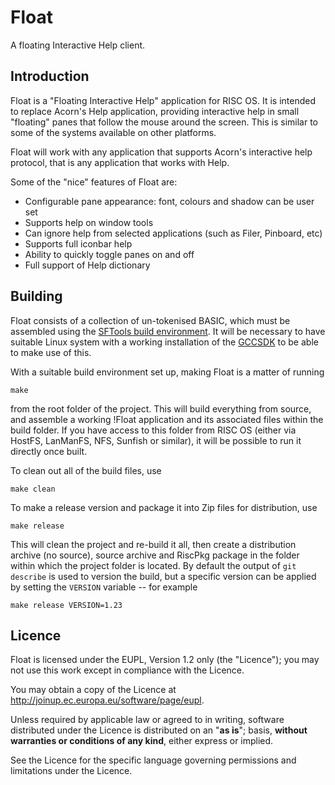 Float
=====

A floating Interactive Help client.


Introduction
------------

Float is a "Floating Interactive Help" application for RISC OS. It is intended to replace Acorn's Help application, providing interactive help in small "floating" panes that follow the mouse around the screen. This is similar to some of the systems available on other platforms.

Float will work with any application that supports Acorn's interactive help protocol, that is any application that works with Help.

Some of the "nice" features of Float are:

* Configurable pane appearance: font, colours and shadow can be user set
* Supports help on window tools
* Can ignore help from selected applications (such as Filer, Pinboard, etc)
* Supports full iconbar help
* Ability to quickly toggle panes on and off
* Full support of Help dictionary


Building
--------

Float consists of a collection of un-tokenised BASIC, which must be assembled using the [SFTools build environment](https://github.com/steve-fryatt). It will be necessary to have suitable Linux system with a working installation of the [GCCSDK](http://www.riscos.info/index.php/GCCSDK) to be able to make use of this.

With a suitable build environment set up, making Float is a matter of running

	make

from the root folder of the project. This will build everything from source, and assemble a working !Float application and its associated files within the build folder. If you have access to this folder from RISC OS (either via HostFS, LanManFS, NFS, Sunfish or similar), it will be possible to run it directly once built.

To clean out all of the build files, use

	make clean

To make a release version and package it into Zip files for distribution, use

	make release

This will clean the project and re-build it all, then create a distribution archive (no source), source archive and RiscPkg package in the folder within which the project folder is located. By default the output of `git describe` is used to version the build, but a specific version can be applied by setting the `VERSION` variable -- for example

	make release VERSION=1.23


Licence
-------

Float is licensed under the EUPL, Version 1.2 only (the "Licence"); you may not use this work except in compliance with the Licence.

You may obtain a copy of the Licence at <http://joinup.ec.europa.eu/software/page/eupl>.

Unless required by applicable law or agreed to in writing, software distributed under the Licence is distributed on an "**as is**"; basis, **without warranties or conditions of any kind**, either express or implied.

See the Licence for the specific language governing permissions and limitations under the Licence.
